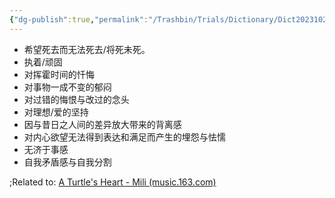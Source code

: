 ```yaml
---
{"dg-publish":true,"permalink":"/Trashbin/Trials/Dictionary/Dict20231021/","title":"龟心","created":"","updated":""}
---
```


- 希望死去而无法死去/将死未死。
- 执着/顽固
- 对挥霍时间的忏悔
- 对事物一成不变的郁闷
- 对过错的悔恨与改过的念头
- 对理想/爱的坚持
- 因与昔日之人间的差异放大带来的背离感
- 对内心欲望无法得到表达和满足而产生的埋怨与怯懦
- 无济于事感
- 自我矛盾感与自我分割

;Related to: [A Turtle's Heart - Mili (music.163.com)](https://music.163.com/#/song?id=29418286)